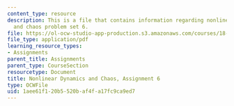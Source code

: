 ```yaml
---
content_type: resource
description: This is a file that contains information regarding nonlinear dynamics
  and chaos problem set 6.
file: https://ol-ocw-studio-app-production.s3.amazonaws.com/courses/18-385j-nonlinear-dynamics-and-chaos-fall-2014/1aee61f120b5520baf4fa17fc9ca9ed7_MIT18_385JF14_Pset6.pdf
file_type: application/pdf
learning_resource_types:
- Assignments
parent_title: Assignments
parent_type: CourseSection
resourcetype: Document
title: Nonlinear Dynamics and Chaos, Assignment 6
type: OCWFile
uid: 1aee61f1-20b5-520b-af4f-a17fc9ca9ed7
---
```

